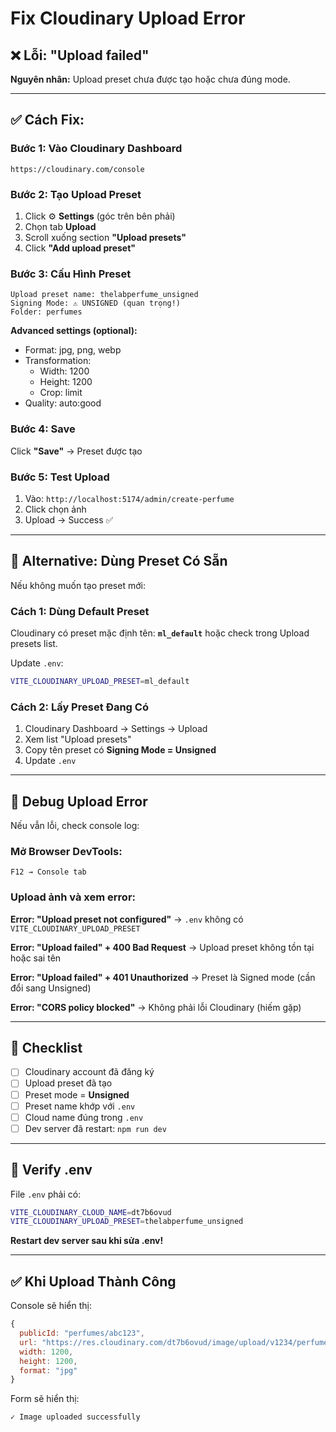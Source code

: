 # Fix Cloudinary Upload Error

## ❌ Lỗi: "Upload failed"

**Nguyên nhân:** Upload preset chưa được tạo hoặc chưa đúng mode.

---

## ✅ Cách Fix:

### Bước 1: Vào Cloudinary Dashboard
```
https://cloudinary.com/console
```

### Bước 2: Tạo Upload Preset

1. Click ⚙️ **Settings** (góc trên bên phải)
2. Chọn tab **Upload**
3. Scroll xuống section **"Upload presets"**
4. Click **"Add upload preset"**

### Bước 3: Cấu Hình Preset

```
Upload preset name: thelabperfume_unsigned
Signing Mode: ⚠️ UNSIGNED (quan trọng!)
Folder: perfumes
```

**Advanced settings (optional):**
- Format: jpg, png, webp
- Transformation:
  - Width: 1200
  - Height: 1200
  - Crop: limit
- Quality: auto:good

### Bước 4: Save

Click **"Save"** → Preset được tạo

### Bước 5: Test Upload

1. Vào: `http://localhost:5174/admin/create-perfume`
2. Click chọn ảnh
3. Upload → Success ✅

---

## 🔄 Alternative: Dùng Preset Có Sẵn

Nếu không muốn tạo preset mới:

### Cách 1: Dùng Default Preset

Cloudinary có preset mặc định tên: **`ml_default`** hoặc check trong Upload presets list.

Update `.env`:
```bash
VITE_CLOUDINARY_UPLOAD_PRESET=ml_default
```

### Cách 2: Lấy Preset Đang Có

1. Cloudinary Dashboard → Settings → Upload
2. Xem list "Upload presets"
3. Copy tên preset có **Signing Mode = Unsigned**
4. Update `.env`

---

## 🧪 Debug Upload Error

Nếu vẫn lỗi, check console log:

### Mở Browser DevTools:
```
F12 → Console tab
```

### Upload ảnh và xem error:

**Error: "Upload preset not configured"**
→ `.env` không có `VITE_CLOUDINARY_UPLOAD_PRESET`

**Error: "Upload failed" + 400 Bad Request**
→ Upload preset không tồn tại hoặc sai tên

**Error: "Upload failed" + 401 Unauthorized**
→ Preset là Signed mode (cần đổi sang Unsigned)

**Error: "CORS policy blocked"**
→ Không phải lỗi Cloudinary (hiếm gặp)

---

## 📝 Checklist

- [ ] Cloudinary account đã đăng ký
- [ ] Upload preset đã tạo
- [ ] Preset mode = **Unsigned**
- [ ] Preset name khớp với `.env`
- [ ] Cloud name đúng trong `.env`
- [ ] Dev server đã restart: `npm run dev`

---

## 🔑 Verify .env

File `.env` phải có:
```bash
VITE_CLOUDINARY_CLOUD_NAME=dt7b6ovud
VITE_CLOUDINARY_UPLOAD_PRESET=thelabperfume_unsigned
```

**Restart dev server sau khi sửa .env!**

---

## ✅ Khi Upload Thành Công

Console sẽ hiển thị:
```javascript
{
  publicId: "perfumes/abc123",
  url: "https://res.cloudinary.com/dt7b6ovud/image/upload/v1234/perfumes/abc123.jpg",
  width: 1200,
  height: 1200,
  format: "jpg"
}
```

Form sẽ hiển thị:
```
✓ Image uploaded successfully
```
